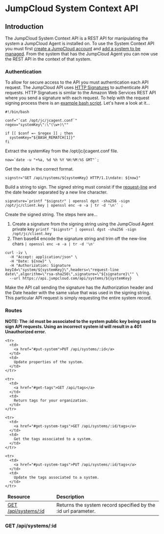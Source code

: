 JumpCloud System Context API
================

## Introduction

The JumpCloud System Context API is a REST API for manipulating the system a JumpCloud Agent is installed on. 
To use the System Context API you must first [create a JumpCloud account](https://console.jumpcloud.com/register/) and [add a system to be managed](https://console.jumpcloud.com/systems).
From the system that has the JumpCloud Agent you can now use the REST API in the context of that system. 

### Authentication

To allow for secure access to the API you must authentication each API request. 
The JumpCloud API uses [HTTP Signatures](http://tools.ietf.org/html/draft-cavage-http-signatures-00) to authenticate API requests. 
HTTP Signatues is similar to the Amazon Web Services REST API where you send a signature with each request.
To help with the request signing process there is an [example bash script](/shell/SigningExample.sh). Let's have a look at it...

```
#!/bin/bash

conf="`cat /opt/jc/jcagent.conf`"
regex="systemKey\":\"(\w+)\""

if [[ $conf =~ $regex ]] ; then
  systemKey="${BASH_REMATCH[1]}"
fi
```

Extract the systemKey from the /opt/jc/jcagent.conf file.

```
now=`date -u "+%a, %d %h %Y %H:%M:%S GMT"`;
```

Get the date in the correct format.

```
signstr="GET /api/systems/${systemKey} HTTP/1.1\ndate: ${now}"
```

Build a string to sign. The signed string must consist if the [request-line](http://tools.ietf.org/html/rfc2616#page-35) and the date header separated by a new line character.

```
signature=`printf "$signstr" | openssl dgst -sha256 -sign /opt/jc/client.key | openssl enc -e -a | tr -d '\n'` ;
```

Create the signed string. The steps here are...

1. Create a signature from the signing string using the JumpCloud Agent private key ``printf "$signstr" | openssl dgst -sha256 -sign /opt/jc/client.key``
1. Then base64 encode the signature string and trim off the new-line chars ``| openssl enc -e -a | tr -d '\n'``

```
curl -iv \
  -H "Accept: application/json" \
  -H "Date: ${now}" \
  -H "Authorization: Signature keyId=\"system/${systemKey}\",headers=\"request-line date\",algorithm=\"rsa-sha256\",signature=\"${signature}\"" \
  --url https://api.jumpcloud.com/api/systems/${systemKey}
```

Make the API call sending the signature has the Authorization header and the Date header with the same value that was used in the signing string.
This particular API request is simply requesting the entire system record. 


### Routes

**NOTE: The :id must be associated to the system public key being used to sign API requests. Using an incorrect system id will result in a 401 Unauthorized error.**

<table style="width : 100%">
  <thead>
    <tr>
      <td>
        <strong>Resource</strong>
      </td>
      <td>
        <strong>Description</strong>
      </td>
    </tr>
  </thead>
  <tbody>
    <tr>
      <td>
        <a href="#get-system">GET /api/systems/:id</a>
      </td>
      <td>
        Returns the system record specified by the :id url parameter.
      </td>
    </tr>
    
    <tr>
      <td>
        <a href="#put-system">PUT /api/systems/:id</a>
      </td>
      <td>
        Update properties of the system.
      </td>
    </tr>
    
    <tr>
      <td>
        <a href="#get-tags">GET /api/tags</a>
      </td>
      <td>
        Return tags for your organization. 
      </td>
    </tr>
    
    <tr>
      <td>
        <a href="#get-system-tags">GET /api/systems/:id/tags</a>
      </td>
      <td>
        Get the tags associated to a system.
      </td>
    </tr>
    
    <tr>
      <td>
        <a href="#put-system-tags">PUT /api/systems/:id/tags</a>
      </td>
      <td>
        Update the tags associated to a system.
      </td>
    </tr>
    
  </tbody>
</table>



<a href="#get-system-id"></a>

### GET /api/systems/:id 




